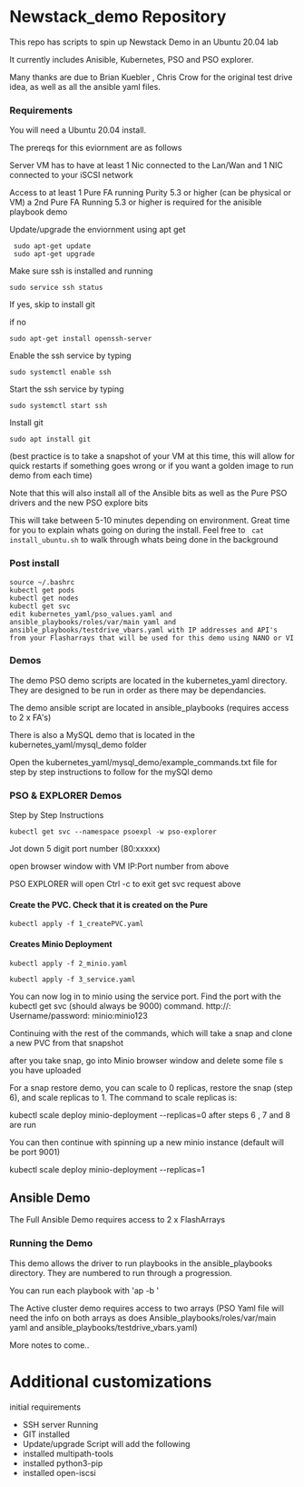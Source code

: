 # Newstack_demo Repository

This repo has scripts to spin up Newstack Demo in an Ubuntu 20.04 lab

It currently includes Anisible, Kubernetes, PSO and PSO explorer.

Many thanks are due to Brian Kuebler , Chris Crow for the original test drive idea, as well as all the ansible yaml files.

### Requirements
You will need a Ubuntu 20.04 install.  

The prereqs for this eviornment are as follows

Server VM has to have at least 1 Nic connected to the Lan/Wan and 1 NIC connected to your iSCSI network

Access to at least 1 Pure FA running Purity 5.3 or higher (can be physical or VM) a 2nd Pure FA Running 5.3 or higher is required for the anisible playbook demo

Update/upgrade the enviornment using apt get
```
 sudo apt-get update
 sudo apt-get upgrade
 ```
Make sure ssh is installed and running

```
sudo service ssh status
```

If yes, skip to install git

if no

```
sudo apt-get install openssh-server
```

Enable the ssh service by typing 

```
sudo systemctl enable ssh
```

Start the ssh service by typing
```
sudo systemctl start ssh
```

Install git

```
sudo apt install git
```
(best practice is to take a snapshot of your VM at this time, this will allow for quick restarts if something goes wrong or if you want a golden image to run demo from each time)


Note that this will also install all of the Ansible bits as well as the Pure PSO drivers and the new PSO explore bits

This will take between 5-10 minutes depending on environment. Great time for you to explain whats going on during the install. Feel free to ``` cat install_ubuntu.sh```  to walk through whats being done in the background

### Post install
 ```
 source ~/.bashrc
 kubectl get pods
 kubectl get nodes
 kubectl get svc
 edit kubernetes_yaml/pso_values.yaml and ansible_playbooks/roles/var/main yaml and ansible_playbooks/testdrive_vbars.yaml with IP addresses and API's from your Flasharrays that will be used for this demo using NANO or VI

```
### Demos

The demo PSO demo scripts are located in the kubernetes_yaml directory. They are designed to be run in order as there may be dependancies.

The demo ansible script are located in ansible_playbooks (requires access to 2 x FA's)

There is also a MySQL demo that is located in the kubernetes_yaml/mysql_demo folder

Open the kubernetes_yaml/mysql_demo/example_commands.txt file for step by step instructions to follow for the mySQl demo

### PSO & EXPLORER Demos
Step by Step Instructions 
```
kubectl get svc --namespace psoexpl -w pso-explorer
```

Jot down 5 digit port number (80:xxxxx)

open browser window with VM IP:Port number from above

PSO EXPLORER  will open
Ctrl -c to exit get svc request above

#### Create the PVC. Check that it is created on the Pure
```
kubectl apply -f 1_createPVC.yaml
```

#### Creates Minio Deployment
```
kubectl apply -f 2_minio.yaml

kubectl apply -f 3_service.yaml
```

You can now log in to minio using the service port. Find the port with the kubectl get svc (should always be 9000) command. http://<linuxIP>:<port> Username/password: minio:minio123

Continuing with the rest of the commands, which will take a snap and clone a new PVC from that snapshot

after you take snap, go into Minio browser window and delete some file s you have uploaded

For a snap restore demo, you can scale to 0 replicas, restore the snap (step 6), and scale replicas to 1. The command to scale replicas is:

kubectl scale deploy minio-deployment --replicas=0
after steps 6 , 7 and 8 are run

You can then continue with spinning up a new minio instance (default will be port 9001)

kubectl scale deploy minio-deployment --replicas=1


## Ansible Demo

The Full Ansible Demo requires access to 2 x FlashArrays


### Running the Demo

This demo allows the driver to run playbooks in the ansible_playbooks directory. They are numbered to run through a progression.

You can run each playbook with 'ap -b <yaml file>'

The Active cluster demo requires access to two arrays (PSO Yaml file will need the info on both arrays as does Ansible_playbooks/roles/var/main yaml and ansible_playbooks/testdrive_vbars.yaml)  

More notes to come..


# Additional customizations
initial requirements

- SSH server Running
- GIT installed
- Update/upgrade
Script will add the following
- installed multipath-tools
- installed python3-pip
- installed open-iscsi
